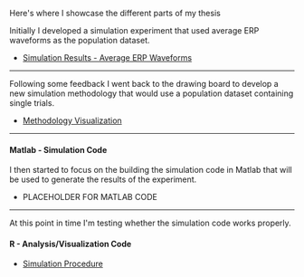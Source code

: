 Here's where I showcase the different parts of my thesis

Initially I developed a simulation experiment that used average ERP waveforms as the population dataset.
- [Simulation Results - Average ERP Waveforms]("https://richard-j-obrien.github.io/2020-03-23-Simulation-Results-Using-Average-ERP-Waveforms/")

---
Following some feedback I went back to the drawing board to develop a new simulation methodology that would use a population dataset containing single trials.

- [Methodology Visualization]("https://richard-j-obrien.github.io/2020-03-20-Methodology-Visualization/")

---
#### Matlab - Simulation Code
I then started to focus on the building the simulation code in Matlab that will be used to generate the results of the experiment.

- PLACEHOLDER FOR MATLAB CODE


---
At this point in time I'm testing whether the simulation code works properly.

#### R - Analysis/Visualization Code
- [Simulation Procedure](https://richard-j-obrien.github.io/2020-03-21-new-simulation-procedure/)
